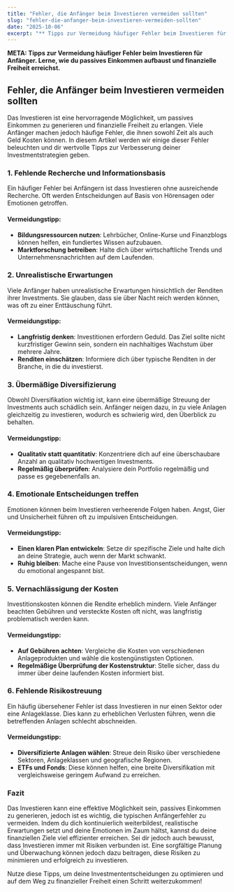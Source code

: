 ```yaml
---
title: "Fehler, die Anfänger beim Investieren vermeiden sollten"
slug: "fehler-die-anfanger-beim-investieren-vermeiden-sollten"
date: "2025-10-06"
excerpt: "** Tipps zur Vermeidung häufiger Fehler beim Investieren für Anfänger. Lerne, wie du passives Einkommen aufbaust und finanzielle Freiheit erreichst.**"
---
```


**META: Tipps zur Vermeidung häufiger Fehler beim Investieren für Anfänger. Lerne, wie du passives Einkommen aufbaust und finanzielle Freiheit erreichst.**

## Fehler, die Anfänger beim Investieren vermeiden sollten

Das Investieren ist eine hervorragende Möglichkeit, um passives Einkommen zu generieren und finanzielle Freiheit zu erlangen. Viele Anfänger machen jedoch häufige Fehler, die ihnen sowohl Zeit als auch Geld Kosten können. In diesem Artikel werden wir einige dieser Fehler beleuchten und dir wertvolle Tipps zur Verbesserung deiner Investmentstrategien geben.

### 1. Fehlende Recherche und Informationsbasis

Ein häufiger Fehler bei Anfängern ist dass Investieren ohne ausreichende Recherche. Oft werden Entscheidungen auf Basis von Hörensagen oder Emotionen getroffen. 

#### Vermeidungstipp:

- **Bildungsressourcen nutzen**: Lehrbücher, Online-Kurse und Finanzblogs können helfen, ein fundiertes Wissen aufzubauen.
- **Marktforschung betreiben**: Halte dich über wirtschaftliche Trends und Unternehmensnachrichten auf dem Laufenden.

### 2. Unrealistische Erwartungen

Viele Anfänger haben unrealistische Erwartungen hinsichtlich der Renditen ihrer Investments. Sie glauben, dass sie über Nacht reich werden können, was oft zu einer Enttäuschung führt.

#### Vermeidungstipp:

- **Langfristig denken**: Investitionen erfordern Geduld. Das Ziel sollte nicht kurzfristiger Gewinn sein, sondern ein nachhaltiges Wachstum über mehrere Jahre.
- **Renditen einschätzen**: Informiere dich über typische Renditen in der Branche, in die du investierst.

### 3. Übermäßige Diversifizierung

Obwohl Diversifikation wichtig ist, kann eine übermäßige Streuung der Investments auch schädlich sein. Anfänger neigen dazu, in zu viele Anlagen gleichzeitig zu investieren, wodurch es schwierig wird, den Überblick zu behalten.

#### Vermeidungstipp:

- **Qualitativ statt quantitativ**: Konzentriere dich auf eine überschaubare Anzahl an qualitativ hochwertigen Investments.
- **Regelmäßig überprüfen**: Analysiere dein Portfolio regelmäßig und passe es gegebenenfalls an.

### 4. Emotionale Entscheidungen treffen

Emotionen können beim Investieren verheerende Folgen haben. Angst, Gier und Unsicherheit führen oft zu impulsiven Entscheidungen.

#### Vermeidungstipp:

- **Einen klaren Plan entwickeln**: Setze dir spezifische Ziele und halte dich an deine Strategie, auch wenn der Markt schwankt.
- **Ruhig bleiben**: Mache eine Pause von Investitionsentscheidungen, wenn du emotional angespannt bist.

### 5. Vernachlässigung der Kosten

Investitionskosten können die Rendite erheblich mindern. Viele Anfänger beachten Gebühren und versteckte Kosten oft nicht, was langfristig problematisch werden kann.

#### Vermeidungstipp:

- **Auf Gebühren achten**: Vergleiche die Kosten von verschiedenen Anlageprodukten und wähle die kostengünstigsten Optionen.
- **Regelmäßige Überprüfung der Kostenstruktur**: Stelle sicher, dass du immer über deine laufenden Kosten informiert bist.

### 6. Fehlende Risikostreuung

Ein häufig übersehener Fehler ist dass Investieren in nur einen Sektor oder eine Anlageklasse. Dies kann zu erheblichen Verlusten führen, wenn die betreffenden Anlagen schlecht abschneiden.

#### Vermeidungstipp:

- **Diversifizierte Anlagen wählen**: Streue dein Risiko über verschiedene Sektoren, Anlageklassen und geografische Regionen.
- **ETFs und Fonds**: Diese können helfen, eine breite Diversifikation mit vergleichsweise geringem Aufwand zu erreichen.

### Fazit

Das Investieren kann eine effektive Möglichkeit sein, passives Einkommen zu generieren, jedoch ist es wichtig, die typischen Anfängerfehler zu vermeiden. Indem du dich kontinuierlich weiterbildest, realistische Erwartungen setzt und deine Emotionen im Zaum hältst, kannst du deine finanziellen Ziele viel effizienter erreichen. Sei dir jedoch auch bewusst, dass Investieren immer mit Risiken verbunden ist. Eine sorgfältige Planung und Überwachung können jedoch dazu beitragen, diese Risiken zu minimieren und erfolgreich zu investieren.

Nutze diese Tipps, um deine Investmententscheidungen zu optimieren und auf dem Weg zu finanzieller Freiheit einen Schritt weiterzukommen!
